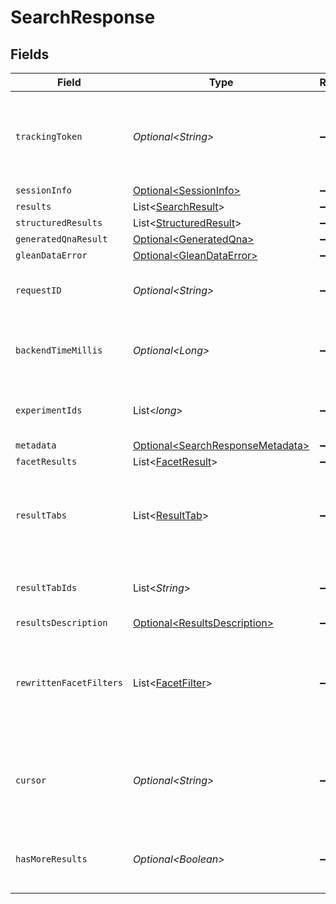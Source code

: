 # SearchResponse


## Fields

| Field                                                                                                                                       | Type                                                                                                                                        | Required                                                                                                                                    | Description                                                                                                                                 | Example                                                                                                                                     |
| ------------------------------------------------------------------------------------------------------------------------------------------- | ------------------------------------------------------------------------------------------------------------------------------------------- | ------------------------------------------------------------------------------------------------------------------------------------------- | ------------------------------------------------------------------------------------------------------------------------------------------- | ------------------------------------------------------------------------------------------------------------------------------------------- |
| `trackingToken`                                                                                                                             | *Optional\<String>*                                                                                                                         | :heavy_minus_sign:                                                                                                                          | A token that should be passed for additional requests related to this request (such as more results requests).                              |                                                                                                                                             |
| `sessionInfo`                                                                                                                               | [Optional\<SessionInfo>](../../models/components/SessionInfo.md)                                                                            | :heavy_minus_sign:                                                                                                                          | N/A                                                                                                                                         |                                                                                                                                             |
| `results`                                                                                                                                   | List\<[SearchResult](../../models/components/SearchResult.md)>                                                                              | :heavy_minus_sign:                                                                                                                          | N/A                                                                                                                                         |                                                                                                                                             |
| `structuredResults`                                                                                                                         | List\<[StructuredResult](../../models/components/StructuredResult.md)>                                                                      | :heavy_minus_sign:                                                                                                                          | N/A                                                                                                                                         |                                                                                                                                             |
| `generatedQnaResult`                                                                                                                        | [Optional\<GeneratedQna>](../../models/components/GeneratedQna.md)                                                                          | :heavy_minus_sign:                                                                                                                          | N/A                                                                                                                                         |                                                                                                                                             |
| `gleanDataError`                                                                                                                            | [Optional\<GleanDataError>](../../models/components/GleanDataError.md)                                                                      | :heavy_minus_sign:                                                                                                                          | N/A                                                                                                                                         |                                                                                                                                             |
| `requestID`                                                                                                                                 | *Optional\<String>*                                                                                                                         | :heavy_minus_sign:                                                                                                                          | A platform-generated request ID to correlate backend logs.                                                                                  |                                                                                                                                             |
| `backendTimeMillis`                                                                                                                         | *Optional\<Long>*                                                                                                                           | :heavy_minus_sign:                                                                                                                          | Time in milliseconds the backend took to respond to the request.                                                                            | 1100                                                                                                                                        |
| `experimentIds`                                                                                                                             | List\<*long*>                                                                                                                               | :heavy_minus_sign:                                                                                                                          | List of experiment ids for the corresponding request.                                                                                       |                                                                                                                                             |
| `metadata`                                                                                                                                  | [Optional\<SearchResponseMetadata>](../../models/components/SearchResponseMetadata.md)                                                      | :heavy_minus_sign:                                                                                                                          | N/A                                                                                                                                         |                                                                                                                                             |
| `facetResults`                                                                                                                              | List\<[FacetResult](../../models/components/FacetResult.md)>                                                                                | :heavy_minus_sign:                                                                                                                          | N/A                                                                                                                                         |                                                                                                                                             |
| `resultTabs`                                                                                                                                | List\<[ResultTab](../../models/components/ResultTab.md)>                                                                                    | :heavy_minus_sign:                                                                                                                          | All result tabs available for the current query. Populated if QUERY_METADATA is specified in the request.                                   |                                                                                                                                             |
| `resultTabIds`                                                                                                                              | List\<*String*>                                                                                                                             | :heavy_minus_sign:                                                                                                                          | The unique IDs of the result tabs to which this response belongs.                                                                           |                                                                                                                                             |
| `resultsDescription`                                                                                                                        | [Optional\<ResultsDescription>](../../models/components/ResultsDescription.md)                                                              | :heavy_minus_sign:                                                                                                                          | N/A                                                                                                                                         |                                                                                                                                             |
| `rewrittenFacetFilters`                                                                                                                     | List\<[FacetFilter](../../models/components/FacetFilter.md)>                                                                                | :heavy_minus_sign:                                                                                                                          | The actual applied facet filters based on the operators and facetFilters in the query. Useful for mapping typed operators to visual facets. |                                                                                                                                             |
| `cursor`                                                                                                                                    | *Optional\<String>*                                                                                                                         | :heavy_minus_sign:                                                                                                                          | Cursor that indicates the start of the next page of results. To be passed in "more" requests for this query.                                |                                                                                                                                             |
| `hasMoreResults`                                                                                                                            | *Optional\<Boolean>*                                                                                                                        | :heavy_minus_sign:                                                                                                                          | Whether more results are available. Use cursor to retrieve them.                                                                            |                                                                                                                                             |